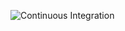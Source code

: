 ![Continuous Integration](https://github.com/github/docs/actions/workflows/main.yml/badge.svg?event=pull_request)
